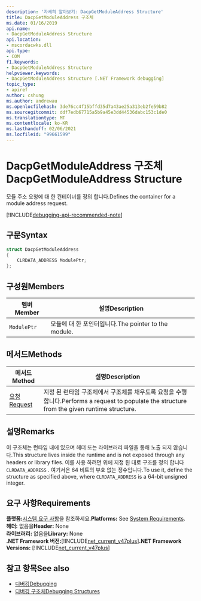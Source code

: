 ```yaml
---
description: '자세히 알아보기: DacpGetModuleAddress Structure'
title: DacpGetModuleAddress 구조체
ms.date: 01/16/2019
api.name:
- DacpGetModuleAddress Structure
api.location:
- mscordacwks.dll
api.type:
- COM
f1.keywords:
- DacpGetModuleAddress Structure
helpviewer.keywords:
- DacpGetModuleAddress Structure [.NET Framework debugging]
topic_type:
- apiref
author: cshung
ms.author: andrewau
ms.openlocfilehash: 3de76cc4f15bffd35d7a43ae25a313eb2fe59b82
ms.sourcegitcommit: ddf7edb67715a5b9a45e3dd44536dabc153c1de0
ms.translationtype: MT
ms.contentlocale: ko-KR
ms.lasthandoff: 02/06/2021
ms.locfileid: "99661599"
---
```

# <a name="dacpgetmoduleaddress-structure"></a><span data-ttu-id="07a7b-103">DacpGetModuleAddress 구조체</span><span class="sxs-lookup"><span data-stu-id="07a7b-103">DacpGetModuleAddress Structure</span></span>

<span data-ttu-id="07a7b-104">모듈 주소 요청에 대 한 컨테이너를 정의 합니다.</span><span class="sxs-lookup"><span data-stu-id="07a7b-104">Defines the container for a module address request.</span></span>

[!INCLUDE[debugging-api-recommended-note](../../../../includes/debugging-api-recommended-note.md)]

## <a name="syntax"></a><span data-ttu-id="07a7b-105">구문</span><span class="sxs-lookup"><span data-stu-id="07a7b-105">Syntax</span></span>

```cpp
struct DacpGetModuleAddress
{
    CLRDATA_ADDRESS ModulePtr;
};
```

## <a name="members"></a><span data-ttu-id="07a7b-106">구성원</span><span class="sxs-lookup"><span data-stu-id="07a7b-106">Members</span></span>

| <span data-ttu-id="07a7b-107">멤버</span><span class="sxs-lookup"><span data-stu-id="07a7b-107">Member</span></span>      | <span data-ttu-id="07a7b-108">설명</span><span class="sxs-lookup"><span data-stu-id="07a7b-108">Description</span></span>                |
| ----------- | -------------------------- |
| `ModulePtr` | <span data-ttu-id="07a7b-109">모듈에 대 한 포인터입니다.</span><span class="sxs-lookup"><span data-stu-id="07a7b-109">The pointer to the module.</span></span> |

## <a name="methods"></a><span data-ttu-id="07a7b-110">메서드</span><span class="sxs-lookup"><span data-stu-id="07a7b-110">Methods</span></span>

| <span data-ttu-id="07a7b-111">메서드</span><span class="sxs-lookup"><span data-stu-id="07a7b-111">Method</span></span>                                                                                               | <span data-ttu-id="07a7b-112">설명</span><span class="sxs-lookup"><span data-stu-id="07a7b-112">Description</span></span>                                                                    |
| ---------------------------------------------------------------------------------------------------- | ------------------------------------------------------------------------------ |
| [<span data-ttu-id="07a7b-113">요청</span><span class="sxs-lookup"><span data-stu-id="07a7b-113">Request</span></span>](dacpgetmoduleaddress-request-method.md) | <span data-ttu-id="07a7b-114">지정 된 런타임 구조체에서 구조체를 채우도록 요청을 수행 합니다.</span><span class="sxs-lookup"><span data-stu-id="07a7b-114">Performs a request to populate the structure from the given runtime structure.</span></span> |

## <a name="remarks"></a><span data-ttu-id="07a7b-115">설명</span><span class="sxs-lookup"><span data-stu-id="07a7b-115">Remarks</span></span>

<span data-ttu-id="07a7b-116">이 구조체는 런타임 내에 있으며 헤더 또는 라이브러리 파일을 통해 노출 되지 않습니다.</span><span class="sxs-lookup"><span data-stu-id="07a7b-116">This structure lives inside the runtime and is not exposed through any headers or library files.</span></span> <span data-ttu-id="07a7b-117">이를 사용 하려면 위에 지정 된 대로 구조를 정의 합니다 `CLRDATA_ADDRESS` . 여기서은 64 비트의 부호 없는 정수입니다.</span><span class="sxs-lookup"><span data-stu-id="07a7b-117">To use it, define the structure as specified above, where `CLRDATA_ADDRESS` is a 64-bit unsigned integer.</span></span>

## <a name="requirements"></a><span data-ttu-id="07a7b-118">요구 사항</span><span class="sxs-lookup"><span data-stu-id="07a7b-118">Requirements</span></span>

<span data-ttu-id="07a7b-119">**플랫폼:**[시스템 요구 사항](../../get-started/system-requirements.md)을 참조하세요.</span><span class="sxs-lookup"><span data-stu-id="07a7b-119">**Platforms:** See [System Requirements](../../get-started/system-requirements.md).</span></span>  
<span data-ttu-id="07a7b-120">**헤더:** 없음을</span><span class="sxs-lookup"><span data-stu-id="07a7b-120">**Header:** None</span></span>  
<span data-ttu-id="07a7b-121">**라이브러리:** 없음을</span><span class="sxs-lookup"><span data-stu-id="07a7b-121">**Library:** None</span></span>  
<span data-ttu-id="07a7b-122">**.NET Framework 버전:**[!INCLUDE[net_current_v47plus](../../../../includes/net-current-v47plus.md)]</span><span class="sxs-lookup"><span data-stu-id="07a7b-122">**.NET Framework Versions:** [!INCLUDE[net_current_v47plus](../../../../includes/net-current-v47plus.md)]</span></span>  

## <a name="see-also"></a><span data-ttu-id="07a7b-123">참고 항목</span><span class="sxs-lookup"><span data-stu-id="07a7b-123">See also</span></span>

- [<span data-ttu-id="07a7b-124">디버깅</span><span class="sxs-lookup"><span data-stu-id="07a7b-124">Debugging</span></span>](index.md)
- [<span data-ttu-id="07a7b-125">디버깅 구조체</span><span class="sxs-lookup"><span data-stu-id="07a7b-125">Debugging Structures</span></span>](debugging-structures.md)
